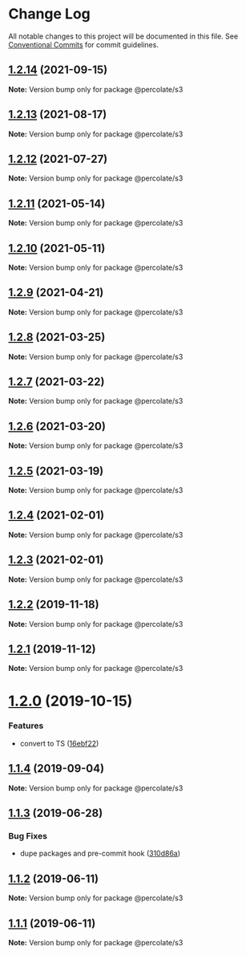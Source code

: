 # Change Log

All notable changes to this project will be documented in this file.
See [Conventional Commits](https://conventionalcommits.org) for commit guidelines.

## [1.2.14](https://github.com/percolate/blend/tree/master/pkgs/s3/compare/@percolate/s3@1.2.13...@percolate/s3@1.2.14) (2021-09-15)

**Note:** Version bump only for package @percolate/s3





## [1.2.13](https://github.com/percolate/blend/tree/master/pkgs/s3/compare/@percolate/s3@1.2.12...@percolate/s3@1.2.13) (2021-08-17)

**Note:** Version bump only for package @percolate/s3





## [1.2.12](https://github.com/percolate/blend/tree/master/pkgs/s3/compare/@percolate/s3@1.2.11...@percolate/s3@1.2.12) (2021-07-27)

**Note:** Version bump only for package @percolate/s3





## [1.2.11](https://github.com/percolate/blend/tree/master/pkgs/s3/compare/@percolate/s3@1.2.10...@percolate/s3@1.2.11) (2021-05-14)

**Note:** Version bump only for package @percolate/s3





## [1.2.10](https://github.com/percolate/blend/tree/master/pkgs/s3/compare/@percolate/s3@1.2.8...@percolate/s3@1.2.10) (2021-05-11)

**Note:** Version bump only for package @percolate/s3





## [1.2.9](https://github.com/percolate/blend/tree/master/pkgs/s3/compare/@percolate/s3@1.2.8...@percolate/s3@1.2.9) (2021-04-21)

**Note:** Version bump only for package @percolate/s3





## [1.2.8](https://github.com/percolate/blend/tree/master/pkgs/s3/compare/@percolate/s3@1.2.7...@percolate/s3@1.2.8) (2021-03-25)

**Note:** Version bump only for package @percolate/s3





## [1.2.7](https://github.com/percolate/blend/tree/master/pkgs/s3/compare/@percolate/s3@1.2.6...@percolate/s3@1.2.7) (2021-03-22)

**Note:** Version bump only for package @percolate/s3





## [1.2.6](https://github.com/percolate/blend/tree/master/pkgs/s3/compare/@percolate/s3@1.2.5...@percolate/s3@1.2.6) (2021-03-20)

**Note:** Version bump only for package @percolate/s3





## [1.2.5](https://github.com/percolate/blend/tree/master/pkgs/s3/compare/@percolate/s3@1.2.4...@percolate/s3@1.2.5) (2021-03-19)

**Note:** Version bump only for package @percolate/s3





## [1.2.4](https://github.com/percolate/blend/tree/master/pkgs/s3/compare/@percolate/s3@1.2.2...@percolate/s3@1.2.4) (2021-02-01)

**Note:** Version bump only for package @percolate/s3





## [1.2.3](https://github.com/percolate/blend/tree/master/pkgs/s3/compare/@percolate/s3@1.2.2...@percolate/s3@1.2.3) (2021-02-01)

**Note:** Version bump only for package @percolate/s3





## [1.2.2](https://github.com/percolate/blend/tree/master/pkgs/s3/compare/@percolate/s3@1.2.1...@percolate/s3@1.2.2) (2019-11-18)

**Note:** Version bump only for package @percolate/s3





## [1.2.1](https://github.com/percolate/blend/tree/master/pkgs/s3/compare/@percolate/s3@1.2.0...@percolate/s3@1.2.1) (2019-11-12)

**Note:** Version bump only for package @percolate/s3





# [1.2.0](https://github.com/percolate/blend/tree/master/pkgs/s3/compare/@percolate/s3@1.1.4...@percolate/s3@1.2.0) (2019-10-15)


### Features

* convert to TS ([16ebf22](https://github.com/percolate/blend/tree/master/pkgs/s3/commit/16ebf2204dbdc2cadbf1920f2005dd9a21217292))





## [1.1.4](https://github.com/percolate/blend/tree/master/pkgs/s3/compare/@percolate/s3@1.1.3...@percolate/s3@1.1.4) (2019-09-04)

**Note:** Version bump only for package @percolate/s3





## [1.1.3](https://github.com/percolate/blend/tree/master/pkgs/s3/compare/@percolate/s3@1.1.2...@percolate/s3@1.1.3) (2019-06-28)


### Bug Fixes

* dupe packages and pre-commit hook ([310d86a](https://github.com/percolate/blend/tree/master/pkgs/s3/commit/310d86a))





## [1.1.2](https://github.com/percolate/blend/tree/master/pkgs/s3/compare/@percolate/s3@1.1.1...@percolate/s3@1.1.2) (2019-06-11)

**Note:** Version bump only for package @percolate/s3





## [1.1.1](https://github.com/percolate/blend/tree/master/pkgs/s3/compare/@percolate/s3@1.1.0...@percolate/s3@1.1.1) (2019-06-11)

**Note:** Version bump only for package @percolate/s3
